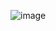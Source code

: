 ![image](https://user-images.githubusercontent.com/77222540/215266577-37829db8-f0d7-4074-850b-4406a91118db.png)
